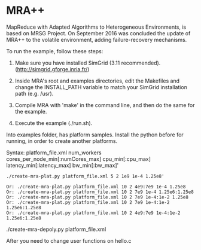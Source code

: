 MRA++ 
===

MapReduce with Adapted Algorithms to Heterogeneous Environments, is based on MRSG Project.
On September 2016 was concluded the update of MRA++ to the volatile environment, adding failure-recovery mechanisms.

To run the example, follow these steps:

1) Make sure you have installed SimGrid (3.11  recommended).
   (http://simgrid.gforge.inria.fr/)

2) Inside MRA's root and examples directories, edit the Makefiles and change
   the INSTALL_PATH variable to match your SimGrid installation path
   (e.g. /usr).

3) Compile MRA with 'make' in the command line, and then do the same for the example.

4) Execute the example (./run.sh).


Into examples folder, has platform samples. Install the python before for running,  in order to create another platforms.

Syntax: platform_file.xml num_workers cores_per_node_min[:numCores_max] cpu_min[:cpu_max] latency_min[:latency_max] bw_min[:bw_max]'
	
	./create-mra-plat.py platform_file.xml 5 2 1e9 1e-4 1.25e8'
	
	Or: ./create-mra-plat.py platform_file.xml 10 2 4e9:7e9 1e-4 1.25e8
	Or: ./create-mra-plat.py platform_file.xml 10 2 7e9 1e-4 1.25e6:1.25e8
	Or: ./create-mra-plat.py platform_file.xml 10 2 7e9 1e-4:1e-2 1.25e8
	Or: ./create-mra-plat.py platform_file.xml 10 2 7e9 1e-4:1e-2 1.25e6:1.25e8
	Or: ./create-mra-plat.py platform_file.xml 10 2 4e9:7e9 1e-4:1e-2 1.25e6:1.25e8

  ./create-mra-depoly.py platform_file.xml
  
   
 After you need to change user functions on hello.c


